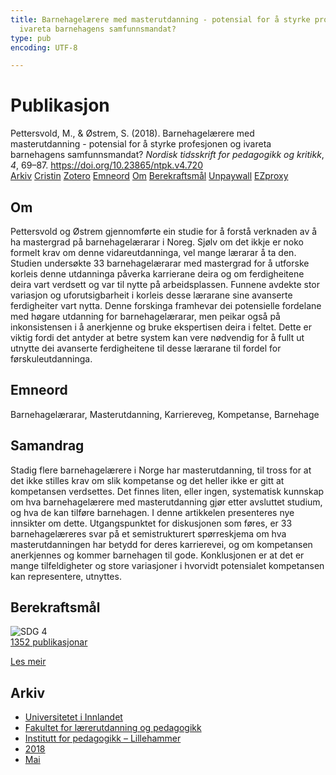 ```yaml
---
title: Barnehagelærere med masterutdanning - potensial for å styrke profesjonen og
  ivareta barnehagens samfunnsmandat?
type: pub
encoding: UTF-8

---
```

<h1>Publikasjon</h1>
<article id="csl-bib-container-KUL4RLEU" class="csl-bib-container">
  <div class="csl-bib-body"> <div class="csl-entry">Pettersvold, M., &#38; Østrem, S. (2018). Barnehagelærere med masterutdanning - potensial for å styrke profesjonen og ivareta barnehagens samfunnsmandat? <i>Nordisk tidsskrift for pedagogikk og kritikk</i>, <i>4</i>, 69–87. <a href="https://doi.org/10.23865/ntpk.v4.720">https://doi.org/10.23865/ntpk.v4.720</a></div> </div>
  <div class="csl-bib-buttons">
    <a href="#taxonomy-article-KUL4RLEU" alt="archive" class="csl-bib-button">Arkiv</a>
    <a href="https://app.cristin.no/results/show.jsf?id=1587066" alt="Cristin" class="csl-bib-button">Cristin</a>
    <a href="http://zotero.org/groups/5881554/items/KUL4RLEU" alt="Zotero" class="csl-bib-button">Zotero</a>
    <a href="#keywords-article-KUL4RLEU" alt="keywords" class="csl-bib-button">Emneord</a>
    <a href="#about-article-KUL4RLEU" alt="about_pub" class="csl-bib-button">Om</a>
    <a href="#sdg-article-KUL4RLEU" alt="sdg" class="csl-bib-button">Berekraftsmål</a>
    <a href="https://pedagogikkogkritikk.no/index.php/ntpk/article/download/720/2567" alt="Unpaywall" class="csl-bib-button">Unpaywall</a>
    <a href="https://pedagogikkogkritikk.no/index.php/ntpk/article/download/720/2567" alt="EZproxy" class="csl-bib-button">EZproxy</a>
  </div>
  <div id="csl-bib-meta-container-KUL4RLEU"></div>
</article>
<div id="csl-bib-meta-KUL4RLEU" class="csl-bib-meta">
  <article id="about-article-KUL4RLEU" class="about_pub-article">
    <h1>Om</h1>
    Pettersvold og Østrem gjennomførte ein studie for å forstå verknaden av å ha mastergrad på barnehagelærarar i Noreg. Sjølv om det ikkje er noko formelt krav om denne vidareutdanninga, vel mange lærarar å ta den. Studien undersøkte 33 barnehagelærarar med mastergrad for å utforske korleis denne utdanninga påverka karrierane deira og om ferdigheitene deira vart verdsett og var til nytte på arbeidsplassen. Funnene avdekte stor variasjon og uforutsigbarheit i korleis desse lærarane sine avanserte ferdigheiter vart nytta. Denne forskinga framhevar dei potensielle fordelane med høgare utdanning for barnehagelærarar, men peikar også på inkonsistensen i å anerkjenne og bruke ekspertisen deira i feltet. Dette er viktig fordi det antyder at betre system kan vere nødvendig for å fullt ut utnytte dei avanserte ferdigheitene til desse lærarane til fordel for førskuleutdanninga.
  </article>
  <article id="keywords-article-KUL4RLEU" class="keywords-article">
    <h1>Emneord</h1>
    Barnehagelærarar, Masterutdanning, Karriereveg, Kompetanse, Barnehage
  </article>
  <article id="abstract-article-KUL4RLEU" class="abstract-article">
    <h1>Samandrag</h1>
    Stadig flere barnehagelærere i Norge har masterutdanning, til tross for at det ikke stilles krav om 
slik kompetanse og det heller ikke er gitt at kompetansen verdsettes. Det finnes liten, eller ingen, 
systematisk kunnskap om hva barnehagelærere med masterutdanning gjør etter avsluttet studium, 
og hva de kan tilføre barnehagen. I denne artikkelen presenteres nye innsikter om dette. 
Utgangspunktet for diskusjonen som føres, er 33 barnehagelæreres svar på et semistrukturert 
spørreskjema om hva masterutdanningen har betydd for deres karrierevei, og om kompetansen 
anerkjennes og kommer barnehagen til gode. Konklusjonen er at det er mange tilfeldigheter og 
store variasjoner i hvorvidt potensialet kompetansen kan representere, utnyttes.
  </article>
  <article id="sdg-article-KUL4RLEU" class="sdg-article">
    <h1>Berekraftsmål</h1>
    <div class="sdg-container"><div id="sdg4" class="sdg">
        <img src="{{< params subfolder >}}images/sdg/sdg04_nn.png" class="image" alt="SDG 4">
        <div class="sdg-overlay">
          <a href="{{< params subfolder >}}nn/archive/?sdg=4#archive" class="sdg-publication-count"><span>1352</span> publikasjonar</a>
          <p><a href="https://fn.no/om-fn/fns-baerekraftsmaal/god-utdanning?lang=nno-NO" class="sdg-read-more">Les meir</a></p>
        </div>
      </div></div>
  </article>
  <article id="taxonomy-article-KUL4RLEU" class="taxonomy-article">
    <h1>Arkiv</h1>
    <ul>
      <li><a href="{{< params subfolder >}}nn/archive/?key=3DCRN523">Universitetet i Innlandet</a></li>
      <li><a href="{{< params subfolder >}}nn/archive/?key=WYNZA47F">Fakultet for lærerutdanning og pedagogikk</a></li>
      <li><a href="{{< params subfolder >}}nn/archive/?key=L8MA547R">Institutt for pedagogikk – Lillehammer</a></li>
      <li><a href="{{< params subfolder >}}nn/archive/?key=X2Y974UN">2018</a></li>
      <li><a href="{{< params subfolder >}}nn/archive/?key=7UYTV66V">Mai</a></li>
    </ul>
  </article>
</div>
